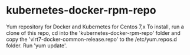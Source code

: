# kubernetes-docker-rpm-repo
Yum repository for Docker and Kubernetes for Centos 7,x
To install, run a clone of this repo, cd into the 'kubernetes-docker-rpm-repo' folder and copy the 'virt7-docker-common-release.repo' to
the /etc/yum.repos.d folder. Run 'yum update'.
